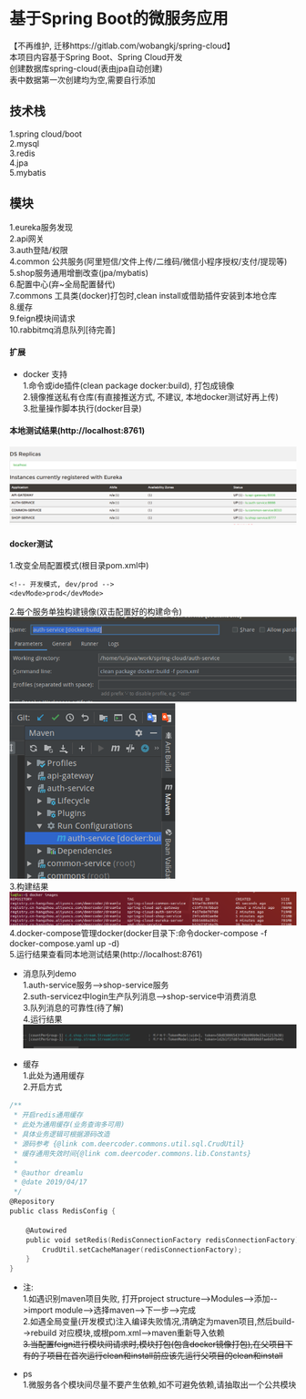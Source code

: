 # 基于Spring Boot的微服务应用

【不再维护, 迁移https://gitlab.com/wobangkj/spring-cloud】  
本项目内容基于Spring Boot、Spring Cloud开发  
创建数据库spring-cloud(表由jpa自动创建)  
表中数据第一次创建均为空,需要自行添加    

## 技术栈
1.spring cloud/boot  
2.mysql  
3.redis  
4.jpa  
5.mybatis  

## 模块  
1.eureka服务发现  
2.api网关  
3.auth登陆/权限  
4.common 公共服务(阿里短信/文件上传/二维码/微信小程序授权/支付/提现等)  
5.shop服务通用增删改查(jpa/mybatis)  
6.配置中心(弃~全局配置替代)  
7.commons 工具类(docker)打包时,clean install或借助插件安装到本地仓库  
8.缓存  
9.feign模块间请求  
10.rabbitmq消息队列[待完善]  

#### 扩展  
- docker 支持  
1.命令或ide插件(clean package docker:build), 打包成镜像  
2.镜像推送私有仓库(有直接推送方式, 不建议, 本地docker测试好再上传)  
3.批量操作脚本执行(docker目录)  

#### 本地测试结果(http://localhost:8761)  
![服务发现结果](common-service/static/file/run.png)  

#### docker测试  
1.改变全局配置模式(根目录pom.xml中)  
```
<!-- 开发模式, dev/prod -->
<devMode>prod</devMode>
```
2.每个服务单独构建镜像(双击配置好的构建命令)  
![构建步骤1](common-service/static/file/docker1.png)  
![构建步骤2](common-service/static/file/docker2.png)  
3.构建结果  
![镜像构建结果](common-service/static/file/docker3.png)  
4.docker-compose管理docker(docker目录下:命令docker-compose -f docker-compose.yaml up -d)  
5.运行结果查看同本地测试结果(http://localhost:8761)  

- 消息队列demo  
1.auth-service服务-->shop-service服务  
2.suth-servicez中login生产队列消息-->shop-service中消费消息  
3.队列消息的可靠性(待了解)  
4.运行结果 
![消息队列运行结果](common-service/static/file/queue.png)  

- 缓存  
1.此处为通用缓存  
2.开启方式  
```go
/**
 * 开启redis通用缓存
 * 此处为通用缓存(业务查询多可用)
 * 具体业务逻辑可根据源码改造
 * 源码参考 {@link com.deercoder.commons.util.sql.CrudUtil}
 * 缓存通用失效时间{@link com.deercoder.commons.lib.Constants}
 *
 * @author dreamlu
 * @date 2019/04/17
 */
@Repository
public class RedisConfig {

	@Autowired
	public void setRedis(RedisConnectionFactory redisConnectionFactory) {
		CrudUtil.setCacheManager(redisConnectionFactory);
	}
}
```  

- 注:  
1.如遇识别maven项目失败, 打开project structure-->Modules-->添加-->import module-->选择maven-->下一步-->完成    
2.如遇全局变量(开发模式)注入编译失败情况,清确定为maven项目,然后build-->rebuild 对应模块,或根pom.xml-->maven重新导入依赖  
~~3.当配置feign进行模块间请求时,模块打包(包含docker镜像打包),在父项目下有的子项目在首次运行clean和install前应该先运行父项目的clean和install~~  

- ps  
1.微服务各个模块间尽量不要产生依赖,如不可避免依赖,请抽取出一个公共模块  

  
